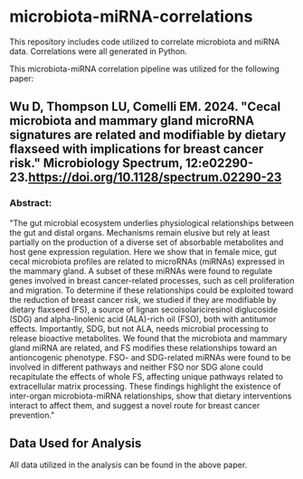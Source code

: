 # microbiota-miRNA-correlations
This repository includes code utilized to correlate microbiota and miRNA data. Correlations were all generated in Python. 

This microbiota-miRNA correlation pipeline was utilized for the following paper: 

## Wu D, Thompson LU, Comelli EM. 2024. "Cecal microbiota and mammary gland microRNA signatures are related and modifiable by dietary flaxseed with implications for breast cancer risk." Microbiology Spectrum, 12:e02290-23.https://doi.org/10.1128/spectrum.02290-23 

### Abstract: 
"The gut microbial ecosystem underlies physiological relationships between the gut and distal organs. Mechanisms remain elusive but rely at least partially on the production of a diverse set of absorbable metabolites and host gene expression regulation. Here we show that in female mice, gut cecal microbiota profiles are related to microRNAs (miRNAs) expressed in the mammary gland. A subset of these miRNAs were found to regulate genes involved in breast cancer-related processes, such as cell proliferation and migration. To determine if these relationships could be exploited toward the reduction of breast cancer risk, we studied if they are modifiable by dietary flaxseed (FS), a source of lignan secoisolariciresinol diglucoside (SDG) and alpha-linolenic acid (ALA)-rich oil (FSO), both with antitumor effects. Importantly, SDG, but not ALA, needs microbial processing to release bioactive metabolites. We found that the microbiota and mammary gland miRNA are related, and FS modifies these relationships toward an antioncogenic phenotype. FSO- and SDG-related miRNAs were found to be involved in different pathways and neither FSO nor SDG alone could recapitulate the effects of whole FS, affecting unique pathways related to extracellular matrix processing. These findings highlight the existence of inter-organ microbiota-miRNA relationships, show that dietary interventions interact to affect them, and suggest a novel route for breast cancer prevention."


## Data Used for Analysis 
All data utilized in the analysis can be found in the above paper. 
